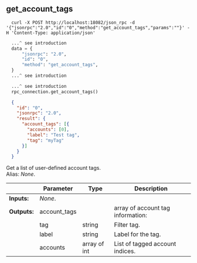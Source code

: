 ## **get_account_tags**

```shell
  curl -X POST http://localhost:18082/json_rpc -d '{"jsonrpc":"2.0","id":"0","method":"get_account_tags","params":""}' -H 'Content-Type: application/json'
```
```python
  ...^ see introduction
  data = {
      "jsonrpc": "2.0",
      "id": "0",
      "method": "get_account_tags",
  }
  ...^ see introduction
```
```py
  ...^ see introduction
  rpc_connection.get_account_tags()
```
```json
  {
    "id": "0",
    "jsonrpc": "2.0",
    "result": {
      "account_tags": [{
        "accounts": [0],
        "label": "Test tag",
        "tag": "myTag"
      }]
    }
  }
```
Get a list of user-defined account tags.  
Alias: *None*.  

|             | Parameter    | Type         | Description
| ---         | ---          | ---          | ---
|**Inputs:**  | *None*.      |              |  
|**Outputs:** | account_tags |              | array of account tag information:
|             | tag          | string       | Filter tag.
|             | label        | string       | Label for the tag.
|             | accounts     | array of int | List of tagged account indices.
